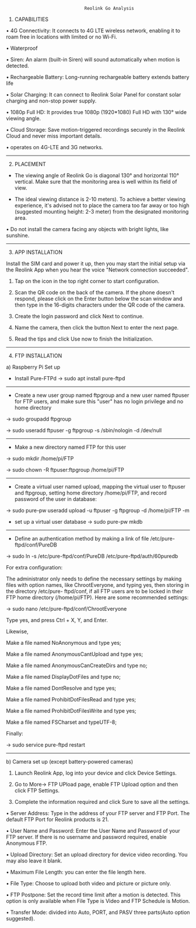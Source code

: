                                   Reolink Go Analysis

1) CAPABILITIES

  •	4G Connectivity: It connects to 4G LTE wireless network, enabling it to roam free in locations with limited or no Wi-Fi. 

  •	Waterproof

  •	Siren: An alarm (built-in Siren) will sound automatically when motion is detected.

  •	Rechargeable Battery: Long-running rechargeable battery extends battery life

  •	Solar Charging: It can connect to Reolink Solar Panel for constant solar charging and non-stop power supply.

  •	1080p Full HD: It provides true 1080p (1920*1080) Full HD with 130° wide viewing angle.

  •	Cloud Storage: Save motion-triggered recordings securely in the Reolink Cloud and never miss important details.

  •	operates on 4G-LTE and 3G networks.

-----------------------------------------------------------------------------------------

2) PLACEMENT

  - The viewing angle of Reolink Go is diagonal 130° and horizontal 110° vertical. Μake sure that the monitoring area is well within its field of view.

  - The ideal viewing distance is 2-10 meters). To achieve a better viewing experience, it's advised not to place the camera too far away or too high (suggested mounting height:     2-3 meter) from the designated monitoring area.

  •	Do not install the camera facing any objects with bright lights, like sunshine.

-----------------------------------------------------------------------------------------

3) APP INSTALLATION

  Install the SIM card and power it up, then you may start the initial setup via the Reolink App when you hear the voice "Network connection succeeded".

  1) Tap on the icon in the top right corner to start configuration.

  2) Scan the QR code on the back of the camera. If the phone doesn't respond, please click on the Enter button below the scan window and then type in the 16-digits characters       under the QR code of the camera.

  3) Create the login password and click Next to continue.

  4) Name the camera, then click the button Next to enter the next page.

  5) Read the tips and click Use now to finish the Initialization.

-----------------------------------------------------------------------------------------

4) FTP INSTALLATION

  a) Raspberry Pi Set up

  - Install Pure-FTPd -> sudo apt install pure-ftpd
------------------------------------------------------------------
  - Create a new user group named ftpgroup and a new user named ftpuser for FTP users, and make sure this "user" has no login privilege and no home directory

  -> sudo groupadd ftpgroup

  -> sudo useradd ftpuser -g ftpgroup -s /sbin/nologin -d /dev/null

--------------------------------------------------------------------
  - Make a new directory named FTP for this user

  -> sudo mkdir /home/pi/FTP

  -> sudo chown -R ftpuser:ftpgroup /home/pi/FTP

---------------------------------------------------------------------

  - Create a virtual user named upload, mapping the virtual user to ftpuser and ftpgroup, setting home directory /home/pi/FTP, and record password of the user in database:

  -> sudo pure-pw useradd upload -u ftpuser -g ftpgroup -d /home/pi/FTP -m

  - set up a virtual user database -> sudo pure-pw mkdb

-----------------------------------------------------------------------------------------------
  - Define an authentication method by making a link of file /etc/pure-ftpd/conf/PureDB

  -> sudo ln -s /etc/pure-ftpd/conf/PureDB /etc/pure-ftpd/auth/60puredb

  For extra configuration:

  The administrator only needs to define the necessary settings by making files with option names, like ChrootEveryone, and typing yes, then storing in the directory /etc/pure-    ftpd/conf, if all FTP users are to be locked in their FTP home directory (/home/pi/FTP). Here are some recommended settings:


  -> sudo nano /etc/pure-ftpd/conf/ChrootEveryone

  Type yes, and press Ctrl + X, Y, and Enter.

  Likewise,

  Make a file named NoAnonymous and type yes;

  Make a file named AnonymousCantUpload and type yes;

  Make a file named AnonymousCanCreateDirs and type no;

  Make a file named DisplayDotFiles and type no;

  Make a file named DontResolve and type yes;

  Make a file named ProhibitDotFilesRead and type yes;

  Make a file named ProhibitDotFilesWrite and type yes;

  Make a file named FSCharset and typeUTF-8;

  Finally:

  -> sudo service pure-ftpd restart

----

  b) Camera set up (except battery-powered cameras)

  1) Launch Reolink App, log into your device and click Device Settings.

  2) Go to More-> FTP UPload page, enable FTP Upload option and then click FTP Settings.

  3) Complete the information required and click Sure to save all the settings.

  •	Server Address: Type in the address of your FTP server and FTP Port. The default FTP Port for Reolink products is 21.

  •	User Name and Password: Enter the User Name and Password of your FTP server. If there is no username and password required, enable Anonymous FTP.

  •	Upload Directory: Set an upload directory for device video recording. You may also leave it blank.

  •	Maximum File Length: you can enter the file length here.

  •	File Type: Choose to upload both video and picture or picture only.

  •	FTP Postpone: Set the record time limit after a motion is detected. This option is only available when File Type is Video and FTP Schedule is Motion.

  •	Transfer Mode: divided into Auto, PORT, and PASV three parts(Auto option suggested).




